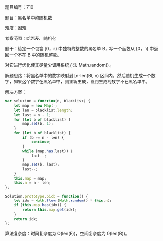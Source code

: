 题目编号：710

题目：黑名单中的随机数

难度：困难

考察范围：哈希表、随机化

题干：给定一个包含 [0，n) 中独特的整数的黑名单 B，写一个函数从 [0，n) 中返回一个不在 B 中的随机整数。

对它进行优化使其尽量少调用系统方法 Math.random() 。

解题思路：将黑名单中的数字映射到 [n-len(B), n) 区间内，然后随机生成一个数字，如果这个数字在黑名单中，则重新生成，直到生成的数字不在黑名单中。

解决方案：

```javascript
var Solution = function(n, blacklist) {
    let map = new Map();
    let len = blacklist.length;
    let last = n - 1;
    for (let b of blacklist) {
        map.set(b, 1);
    }
    for (let b of blacklist) {
        if (b >= n - len) {
            continue;
        }
        while (map.has(last)) {
            last--;
        }
        map.set(b, last);
        last--;
    }
    this.map = map;
    this.n = n - len;
};

Solution.prototype.pick = function() {
    let idx = Math.floor(Math.random() * this.n);
    if (this.map.has(idx)) {
        return this.map.get(idx);
    }
    return idx;
};
```

算法复杂度：时间复杂度为 O(len(B))，空间复杂度为 O(len(B))。